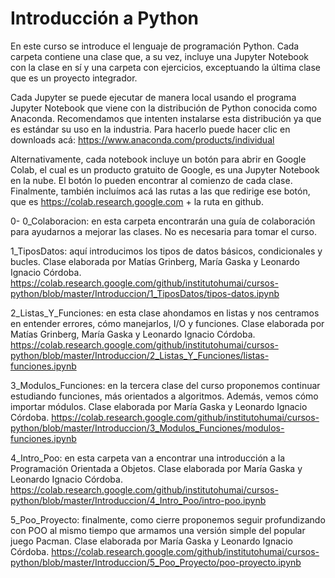 # Introducción a Python

En este curso se introduce el lenguaje de programación Python. Cada carpeta contiene una clase que, a su vez, incluye una Jupyter Notebook con la clase en sí y una carpeta con ejercicios, exceptuando la última clase que es un proyecto integrador.

Cada Jupyter se puede ejecutar de manera local usando el programa Jupyter Notebook que viene con la distribución de Python conocida como Anaconda. Recomendamos que intenten instalarse esta distribución ya que es estándar su uso en la industria. Para hacerlo puede hacer clic en downloads acá: https://www.anaconda.com/products/individual

Alternativamente, cada notebook incluye un botón para abrir en Google Colab, el cual es un producto gratuito de Google, es una Jupyter Notebook en la nube. El botón lo pueden encontrar al comienzo de cada clase. Finalmente, también incluímos acá las rutas a las que redirige ese botón, que es https://colab.research.google.com + la ruta en github.

0- 0_Colaboracion: en esta carpeta encontrarán una guía de colaboración para ayudarnos a mejorar las clases. No es necesaria para tomar el curso.

1_TiposDatos: aquí introducimos los tipos de datos básicos, condicionales y bucles. Clase elaborada por Matías Grinberg, María Gaska y Leonardo Ignacio Córdoba. https://colab.research.google.com/github/institutohumai/cursos-python/blob/master/Introduccion/1_TiposDatos/tipos-datos.ipynb

2_Listas_Y_Funciones: en esta clase ahondamos en listas y nos centramos en entender errores, cómo manejarlos, I/O y funciones. Clase elaborada por Matías Grinberg, María Gaska y Leonardo Ignacio Córdoba. https://colab.research.google.com/github/institutohumai/cursos-python/blob/master/Introduccion/2_Listas_Y_Funciones/listas-funciones.ipynb

3_Modulos_Funciones: en la tercera clase del curso proponemos continuar estudiando funciones, más orientados a algoritmos. Además, vemos cómo importar módulos. Clase elaborada por María Gaska y Leonardo Ignacio Córdoba. https://colab.research.google.com/github/institutohumai/cursos-python/blob/master/Introduccion/3_Modulos_Funciones/modulos-funciones.ipynb

4_Intro_Poo: en esta carpeta van a encontrar una introducción a la Programación Orientada a Objetos. Clase elaborada por María Gaska y Leonardo Ignacio Córdoba. https://colab.research.google.com/github/institutohumai/cursos-python/blob/master/Introduccion/4_Intro_Poo/intro-poo.ipynb

5_Poo_Proyecto: finalmente, como cierre proponemos seguir profundizando con POO al mismo tiempo que armamos una versión simple del popular juego Pacman. Clase elaborada por María Gaska y Leonardo Ignacio Córdoba. https://colab.research.google.com/github/institutohumai/cursos-python/blob/master/Introduccion/5_Poo_Proyecto/poo-proyecto.ipynb